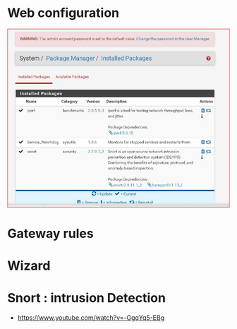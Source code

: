 # Web configuration
![installed packages](pf_installPackages.JPG)

# Gateway rules

# Wizard 

# Snort :  intrusion Detection  
- https://www.youtube.com/watch?v=-GgqYq5-EBg

